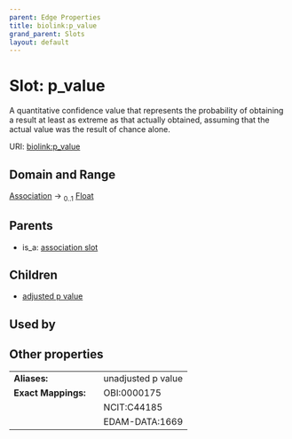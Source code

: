 ```yaml
---
parent: Edge Properties
title: biolink:p_value
grand_parent: Slots
layout: default
---
```


# Slot: p_value


A quantitative confidence value that represents the probability of obtaining a result at least as extreme as that actually obtained, assuming that the actual value was the result of chance alone.

URI: [biolink:p_value](https://w3id.org/biolink/vocab/p_value)

## Domain and Range

[Association](Association.md) ->  <sub>0..1</sub> [Float](types/Float.md)

## Parents

 *  is_a: [association slot](association_slot.md)

## Children

 *  [adjusted p value](adjusted_p_value.md)

## Used by


## Other properties

|  |  |  |
| --- | --- | --- |
| **Aliases:** | | unadjusted p value |
| **Exact Mappings:** | | OBI:0000175 |
|  | | NCIT:C44185 |
|  | | EDAM-DATA:1669 |

